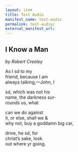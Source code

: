 ```yaml
---
layout: item
title: Test Audio
manifest_name: test-audio
permalink: test-audio/
external_manifest_url: 
---
```

<!-- Add an essay or interpretive material below this line,
using HTML or markdown.  Do not modify this file above this line -->
## I Know a Man
<em>by Robert Creeley</em>

As I sd to my  
friend, because I am   
always talking,—John, I  

sd, which was not his  
name, the darkness sur-  
rounds us, what  

can we do against  
it, or else, shall we &  
why not, buy a goddamn big car,  

drive, he sd, for  
christ’s sake, look  
out where yr going.  
